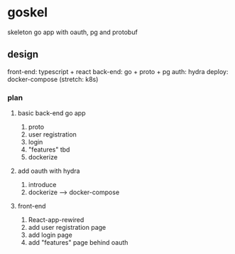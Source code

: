 # goskel
skeleton go app with oauth, pg and protobuf

## design
front-end: typescript + react
back-end: go + proto + pg
auth: hydra
deploy: docker-compose (stretch: k8s)


### plan
1. basic back-end go app
    1. proto
    1. user registration
    1. login
    1. "features" tbd
    1. dockerize
    
1. add oauth with hydra
    1. introduce
    1. dockerize --> docker-compose

1. front-end
    1. React-app-rewired
    1. add user registration page
    1. add login page
    1. add "features" page behind oauth
    